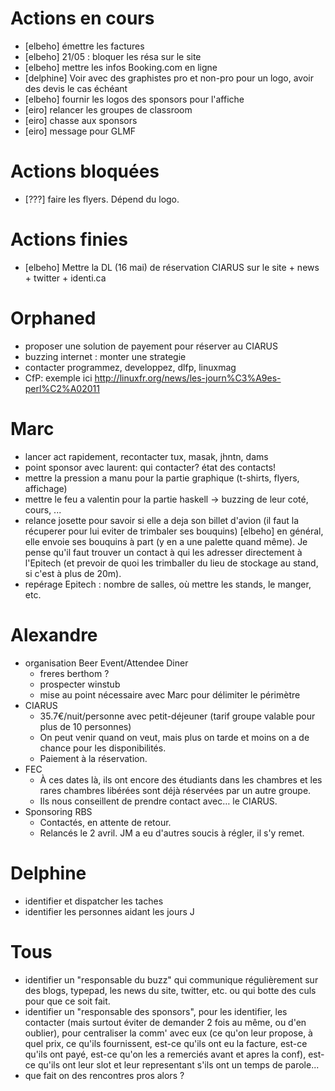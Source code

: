 # Actions en cours

  - [elbeho] émettre les factures
  - [elbeho] 21/05 : bloquer les résa sur le site
  - [elbeho] mettre les infos Booking.com en ligne
  - [delphine] Voir avec des graphistes pro et non-pro pour un logo, avoir des devis  le cas échéant
  - [elbeho] fournir les logos des sponsors pour l'affiche
  - [eiro] relancer les groupes de classroom
  - [eiro] chasse aux sponsors
  - [eiro] message pour GLMF

# Actions bloquées

  - [???] faire les flyers. Dépend du logo.

# Actions finies

  - [elbeho] Mettre la DL (16 mai) de réservation CIARUS sur le site + news + twitter + identi.ca


# Orphaned

- proposer une solution de payement pour réserver au CIARUS
- buzzing internet : monter une strategie
- contacter programmez, developpez, dlfp, linuxmag
- CfP: exemple ici http://linuxfr.org/news/les-journ%C3%A9es-perl%C2%A02011

# Marc

- lancer act rapidement, recontacter tux, masak, jhntn, dams
- point sponsor avec laurent: qui contacter? état des contacts!
- mettre la pression a manu pour la partie graphique (t-shirts, flyers, affichage)
- mettre le feu a valentin pour la partie haskell -> buzzing de leur coté, cours, ...
- relance josette pour savoir si elle a deja son billet d'avion (il faut la récuperer pour lui eviter de trimbaler ses bouquins) [elbeho] en général, elle envoie ses bouquins à part (y en a une palette quand même). Je pense qu'il faut trouver un contact à qui les adresser directement à l'Epitech (et prevoir de quoi les trimballer du lieu de stockage au stand, si c'est à plus de 20m).
- repérage Epitech : nombre de salles, où mettre les stands, le manger, etc.

# Alexandre

- organisation Beer Event/Attendee Diner
    - freres berthom ? 
    - prospecter winstub 
    - mise au point nécessaire avec Marc pour délimiter le périmètre
- CIARUS
    - 35.7€/nuit/personne avec petit-déjeuner (tarif groupe valable pour plus de 10 personnes)
    - On peut venir quand on veut, mais plus on tarde et moins on a de chance pour les disponibilités.
    - Paiement à la réservation.
- FEC
    - À ces dates là, ils ont encore des étudiants dans les chambres et les rares chambres libérées sont déjà réservées par un autre groupe.
    - Ils nous conseillent de prendre contact avec… le CIARUS.
- Sponsoring RBS
    - Contactés, en attente de retour.
    - Relancés le 2 avril. JM a eu d'autres soucis à régler, il s'y remet.

# Delphine

- identifier et dispatcher les taches
- identifier les personnes aidant les jours J

# Tous

- identifier un "responsable du buzz" qui communique régulièrement sur des blogs, typepad, les news du site, twitter, etc. ou qui botte des culs pour que ce soit fait.
- identifier un "responsable des sponsors", pour les identifier, les contacter (mais surtout éviter de demander 2 fois au même, ou d'en oublier), pour centraliser la comm' avec eux (ce qu'on leur propose, à quel prix, ce qu'ils fournissent, est-ce qu'ils ont eu la facture, est-ce qu'ils ont payé, est-ce qu'on les a remerciés avant et apres la conf), est-ce qu'ils ont leur slot et leur representant s'ils ont un temps de parole...
- que fait on des rencontres pros alors ?
